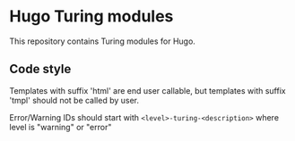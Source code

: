 # Hugo Turing modules

This repository contains Turing modules for Hugo.

## Code style

Templates with suffix 'html' are end user callable, but templates with suffix 'tmpl' should not be called by user.

Error/Warning IDs should start with `<level>-turing-<description>` where level is "warning" or "error"